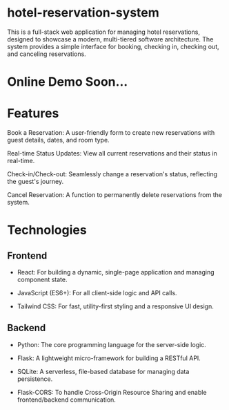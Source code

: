 # hotel-reservation-system
This is a full-stack web application for managing hotel reservations, designed to showcase a modern, multi-tiered software architecture. The system provides a simple interface for booking, checking in, checking out, and canceling reservations.

# Online Demo Soon...

# Features
Book a Reservation: A user-friendly form to create new reservations with guest details, dates, and room type.

Real-time Status Updates: View all current reservations and their status in real-time.

Check-in/Check-out: Seamlessly change a reservation's status, reflecting the guest's journey.

Cancel Reservation: A function to permanently delete reservations from the system.

# Technologies
## Frontend
- React: For building a dynamic, single-page application and managing component state.

- JavaScript (ES6+): For all client-side logic and API calls.

- Tailwind CSS: For fast, utility-first styling and a responsive UI design.

## Backend
- Python: The core programming language for the server-side logic.

- Flask: A lightweight micro-framework for building a RESTful API.

- SQLite: A serverless, file-based database for managing data persistence.

- Flask-CORS: To handle Cross-Origin Resource Sharing and enable frontend/backend communication.
